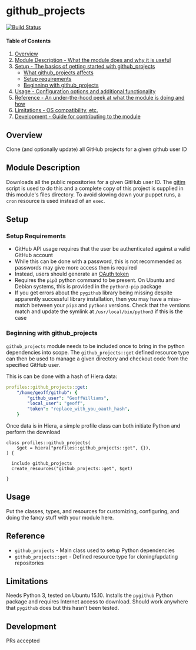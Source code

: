 # github_projects
[![Build Status](https://travis-ci.org/GeoffWilliams/puppet-github_projects.svg)](https://travis-ci.org/GeoffWilliams/puppet-github_projects)

#### Table of Contents

1. [Overview](#overview)
2. [Module Description - What the module does and why it is useful](#module-description)
3. [Setup - The basics of getting started with github_projects](#setup)
    * [What github_projects affects](#what-github_projects-affects)
    * [Setup requirements](#setup-requirements)
    * [Beginning with github_projects](#beginning-with-github_projects)
4. [Usage - Configuration options and additional functionality](#usage)
5. [Reference - An under-the-hood peek at what the module is doing and how](#reference)
5. [Limitations - OS compatibility, etc.](#limitations)
6. [Development - Guide for contributing to the module](#development)

## Overview

Clone (and optionally update) all GitHub projects for a given github user ID

## Module Description

Downloads all the public repositories for a given GitHub user ID.  The [gitim](https://github.com/muhasturk/gitim) script is used to do this and a complete copy of this project is supplied in this module's files directory.  To avoid slowing down your puppet runs, a `cron` resource is used instead of an `exec`.

## Setup

### Setup Requirements

* GitHub API usage requires that the user be authenticated against a valid GitHub account
* While this can be done with a password, this is not recommended as passwords may give more access then is required
* Instead, users should generate an [OAuth token]( https://help.github.com/articles/creating-an-access-token-for-command-line-use/)
* Requires the `pip3` python command to be present.  On Ubuntu and Debian systems, this is provided in the `python3-pip` package
* If you get errors about the `pygithub` library being missing despite apparently successful library installation, then you may have a miss-match between your `pip3` and `python3` versions.  Check that the versions match and update the symlink at `/usr/local/bin/python3` if this is the case

### Beginning with github_projects

`github_projects` module needs to be included once to bring in the python dependencies into scope.  The `github_projects::get` defined resource type can then be used to manage a given directory and checkout code from the specified GitHub user.

This is can be done with a hash of Hiera data:

```yaml
profiles::github_projects::get:
    "/home/geoff/github": {
        "github_user": "GeoffWilliams",
        "local_user": "geoff",
        "token": "replace_with_you_oauth_hash",
    }
```

Once data is in Hiera, a simple profile class can both initiate Python and perform the download

```puppet
class profiles::github_projects(
    $get = hiera("profiles::github_projects::get", {}),
) {

  include github_projects
  create_resources("github_projects::get", $get)

}
```
## Usage

Put the classes, types, and resources for customizing, configuring, and doing
the fancy stuff with your module here.

## Reference

* `github_projects` - Main class used to setup Python dependencies
* `github_projects::get` - Defined resource type for cloning/updating repositories

## Limitations

Needs Python 3, tested on Ubuntu 15.10.  Installs the `pygithub` Python package and requires Internet access to download.  Should work anywhere that `pygithub` does but this hasn't been tested.

## Development

PRs accepted
